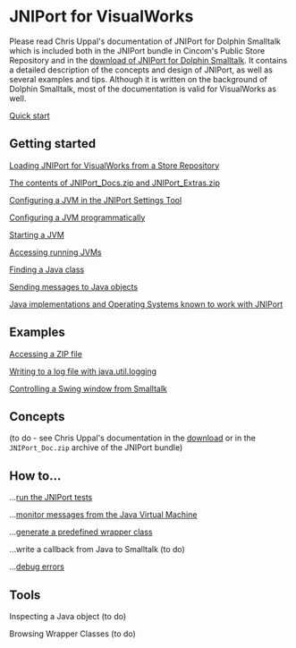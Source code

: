 # JNIPort for VisualWorks

Please read Chris Uppal's documentation of JNIPort for Dolphin Smalltalk which is included both in the JNIPort bundle in Cincom's Public Store Repository and in the [download of JNIPort for Dolphin Smalltalk](file-cabinet.md). It contains a detailed description of the concepts and design of JNIPort, as well as several examples and tips. Although it is written on the background of Dolphin Smalltalk, most of the documentation is valid for VisualWorks as well.

[Quick start](quick-start.md)

## Getting started

[Loading JNIPort for VisualWorks from a Store Repository](loading-from-store.md)

[The contents of JNIPort_Docs.zip and JNIPort_Extras.zip](contents-of-zip-files.md)

[Configuring a JVM in the JNIPort Settings Tool](settings-tool.md)

[Configuring a JVM programmatically](jvm-configuration.md)

[Starting a JVM](starting-a-jvm.md)

[Accessing running JVMs](accessing-running-jvms.md)

[Finding a Java class](finding-a-java-class.md)

[Sending messages to Java objects](sending-messages.md)

[Java implementations and Operating Systems known to work with JNIPort](compatibility.md)

## Examples

[Accessing a ZIP file](example-zip-file.md)

[Writing to a log file with java.util.logging](example-logging.md)

[Controlling a Swing window from Smalltalk](example-swing.md)

## Concepts

(to do - see Chris Uppal's documentation in the [download](file-cabinet.md) or in the `JNIPort_Doc.zip` archive of the JNIPort bundle)

## How to...

...[run the JNIPort tests](running-tests-visualworks.md)

...[monitor messages from the Java Virtual Machine](monitoring-jvm.md)

...[generate a predefined wrapper class](generating-wrapper-class.md)

...write a callback from Java to Smalltalk (to do)

...[debug errors](debugging.md)

## Tools

Inspecting a Java object (to do)

Browsing Wrapper Classes (to do)
